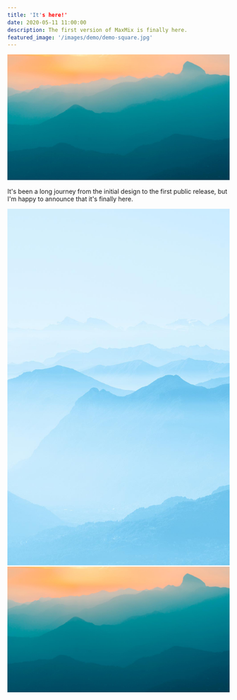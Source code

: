 ```yaml
---
title: 'It's here!'
date: 2020-05-11 11:00:00
description: The first version of MaxMix is finally here.
featured_image: '/images/demo/demo-square.jpg'
---
```


![](/images/demo/demo-landscape.jpg)

It's been a long journey from the initial design to the first public release, but I'm happy to announce that it's finally here.

<div class="gallery" data-columns="2">
	<img src="images/demo/demo-portrait.jpg">
	<img src="images/demo/demo-landscape.jpg">
</div>